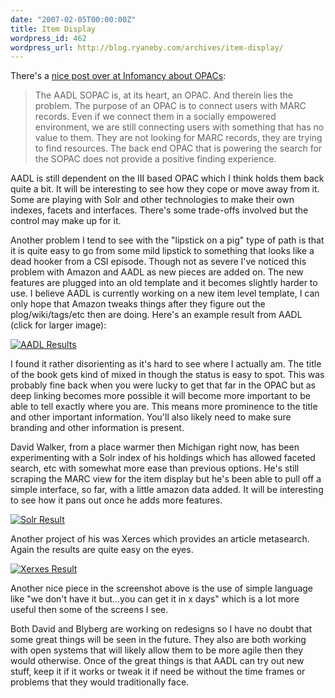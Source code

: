 ```yaml
---
date: "2007-02-05T00:00:00Z"
title: Item Display
wordpress_id: 462
wordpress_url: http://blog.ryaneby.com/archives/item-display/
---
```

There's a <a href="http://schoolof.info/infomancy/?p=340">nice post over at Infomancy about OPACs</a>:

<blockquote>The AADL SOPAC is, at its heart, an OPAC. And therein lies the problem. The purpose of an OPAC is to connect users with MARC records. Even if we connect them in a socially empowered environment, we are still connecting users with something that has no value to them. They are not looking for MARC records, they are trying to find resources. The back end OPAC that is powering the search for the SOPAC does not provide a positive finding experience.</blockquote>

AADL is still dependent on the III based OPAC which I think holds them back quite a bit. It will be interesting to see how they cope or move away from it. Some are playing with Solr and other technologies to make their own indexes, facets and interfaces. There's some trade-offs involved but the control may make up for it.

Another problem I tend to see with the "lipstick on a pig" type of path is that it is quite easy to go from some mild lipstick to something that looks like a dead hooker from a CSI episode. Though not as severe I've noticed this problem with Amazon and AADL as new pieces are added on. The new features are plugged into an old template and it becomes slightly harder to use. I believe AADL is currently working on a new item level template, I can only hope that Amazon tweaks things after they figure out the plog/wiki/tags/etc then are doing. Here's an example result from AADL (click for larger image):

<a href='http://blog.ryaneby.com/wp-content/uploads/2007/02/aadlresults.png' title='AADL Results'><img src='http://blog.ryaneby.com/wp-content/uploads/2007/02/aadlresults.thumbnail.png' alt='AADL Results' /></a>

I found it rather disorienting as it's hard to see where I actually am. The title of the book gets kind of mixed in though the status is easy to spot. This was probably fine back when you were lucky to get that far in the OPAC but as deep linking becomes more possible it will become more important to be able to tell exactly where you are. This means more prominence to the title and other important information. You'll also likely need to make sure branding and other information is present.

David Walker, from a place warmer then Michigan right now, has been experimenting with a Solr index of his holdings which has allowed faceted search, etc with somewhat more ease than previous options. He's still scraping the MARC view for the item display but he's been able to pull off a simple interface, so far, with a little amazon data added. It will be interesting to see how it pans out once he adds more features.

<a href='http://blog.ryaneby.com/wp-content/uploads/2007/02/solrresult.png' title='Solr Result'><img src='http://blog.ryaneby.com/wp-content/uploads/2007/02/solrresult.thumbnail.png' alt='Solr Result' /></a>

Another project of his was Xerces which provides an article metasearch. Again the results are quite easy on the eyes.

<a href='http://blog.ryaneby.com/wp-content/uploads/2007/02/xerxesresult.png' title='Xerxes Result'><img src='http://blog.ryaneby.com/wp-content/uploads/2007/02/xerxesresult.thumbnail.png' alt='Xerxes Result' /></a>

Another nice piece in the screenshot above is the use of simple language like "we don't have it but...you can get it in x days" which is a lot more useful then some of the screens I see.

Both David and Blyberg are working on redesigns so I have no doubt that some great things will be seen in the future. They also are both working with open systems that will likely allow them to be more agile then they would otherwise. Once of the great things is that AADL can try out new stuff, keep it if it works or tweak it if need be without the time frames or problems that they would traditionally face.
